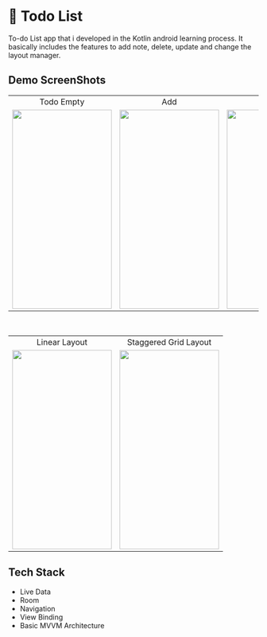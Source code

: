 # 📝 Todo List

To-do List app that i developed in the Kotlin android learning process. It basically includes the features to add note, delete, update and change the layout manager.
<br/>

## Demo ScreenShots
<table>
  <tr>
     <td align="center">Todo Empty</td>
     <td align="center">Add</td>
     <td align="center">Edit</td>
     <td align="center">Delete</td>
  </tr>
  <tr>
    <td valign="top"><img src="https://user-images.githubusercontent.com/60855026/176445497-8528b213-1683-451c-8a14-d1d278ab4218.jpg" height="400" width="200"></td>
    <td valign="top"><img src="https://user-images.githubusercontent.com/60855026/176445242-fbc647ba-6e00-4d35-acbb-ae8cb75ef585.jpg" height="400" width="200"></td>
    <td valign="top"><img src="https://user-images.githubusercontent.com/60855026/176445566-34a23c07-59e9-4b47-a8df-7e91d831cba3.jpg" height="400" width="200"></td>
    <td valign="top"><img src="https://user-images.githubusercontent.com/60855026/176445581-31b5fbff-b248-4b2d-9451-cba7321a4deb.jpg" height="400" width="200"></td>
  </tr>
 </table>
 <br>
 <table>
  <tr>
     <td align="center">Linear Layout</td>
     <td align="center">Staggered Grid Layout</td>
  </tr>
  <tr>
    <td valign="top"><img src="https://user-images.githubusercontent.com/60855026/176445551-8592053f-bb39-4fe2-a0e2-9848fd7cc1a7.jpg" height="400" width="200"></td>
    <td valign="top"><img src="https://user-images.githubusercontent.com/60855026/176446091-d5ff3092-9e2b-4089-90db-f326c3171aa8.jpg" height="400" width="200"></td>
  </tr>
 </table>


Tech Stack
--
* Live Data
* Room
* Navigation
* View Binding
* Basic MVVM Architecture
